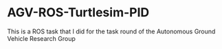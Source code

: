 # AGV-ROS-Turtlesim-PID
This is a ROS task that I did for the task round of the Autonomous Ground Vehicle Research Group
